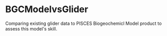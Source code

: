 # BGCModelvsGlider
 Comparing existing glider data to PISCES Biogeochemicl Model product to assess this model's skill.
